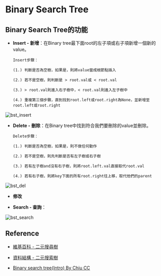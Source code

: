 # **Binary Search Tree**
## Binary Search Tree的功能
* **Insert - 新增**：在Binary tree最下面root的左子項或右子項新增一個新的value。
  
      Insert步驟：
  
      (1.) 判斷是否為空樹，如果是，則將value當成根節點插入
        
      (2.) 若不是空樹，則判斷是 > root.val或 < root.val
        
      (3.) > root.val則進入右子樹中，< root.val則進入左子樹中
        
      (4.) 重複第三個步驟，直到找到root.left或root.right為None，並新增至root.left或root.right

![bst_insert](https://github.com/yuu0223/code-learning/blob/master/image/bst_insert.jpg)

* **Delete - 刪除**：在Binary tree中找到符合我們要刪除的value並刪除。

      Delete步驟：
      
      (1.) 判斷是否為空樹，如果是，則不做任何動作
      
      (2.) 若不是空樹，則先判斷是否有左子樹或右子樹
      
      (3.) 若有左子樹and沒有右子樹，則將root.left.val直接取代root.val
      
      (4.) 若有右子樹，則將key下面的所有root.right往上移，取代他們的parent

![bst_del](https://github.com/yuu0223/code-learning/blob/master/image/bst_delete.jpg)

* **修改**

* **Search - 查詢**：

![bst_search](https://github.com/yuu0223/code-learning/blob/master/image/bst_search.jpg)


## Reference

* [維基百科 - 二元搜尋樹](https://zh.wikipedia.org/wiki/%E4%BA%8C%E5%85%83%E6%90%9C%E5%B0%8B%E6%A8%B9)

* [資料結構 - 二元搜索樹](https://emn178.pixnet.net/blog/post/94574434)

* [Binary search tree(Intro) By Chiu CC ](http://alrightchiu.github.io/SecondRound/binary-search-tree-introjian-jie.html#insert)

